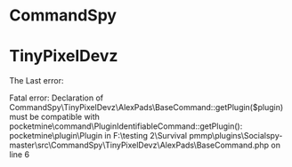 # CommandSpy

# TinyPixelDevz

The Last error:

Fatal error: Declaration of CommandSpy\TinyPixelDevz\AlexPads\BaseCommand::getPlugin($plugin) must be compatible with pocketmine\command\PluginIdentifiableCommand::getPlugin(): pocketmine\plugin\Plugin in F:\testing 2\Survival pmmp\plugins\Socialspy-master\src\CommandSpy\TinyPixelDevz\AlexPads\BaseCommand.php on line 6
